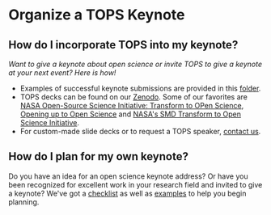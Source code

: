 # Organize a TOPS Keynote

## How do I incorporate TOPS into my keynote?
*Want to give a keynote about open science or invite TOPS to give a keynote at your next event? Here is how!*

- Examples of successful keynote submissions are provided in this [folder](/docs/Area2_Capacity_Sharing/Activity_Templates/keynote).
- TOPS decks can be found on our [Zenodo](https://zenodo.org/communities/tops/?page=1&size=20). Some of our favorites are [NASA Open-Source Science Initiative: Transform to OPen Science](https://zenodo.org/record/5621674), [Opening up to Open Science](https://zenodo.org/record/6536834) and [NASA's SMD Transform to Open Science Initiative](https://zenodo.org/record/6543148/files/PitchDeck_YOOS_PUBLIC.pdf?download=1). 
- For custom-made slide decks or to request a TOPS speaker, [contact us](https://docs.google.com/forms/d/1XcjQU9vYyXAMmJFdB6H021PFypGYWbNKvNR_em5q2UY/edit).

## How do I plan for my own keynote? 

Do you have an idea for an open science keynote address? Or have you been recognized for excellent work in your research field and invited to give a keynote? We've got a [checklist](./keynote_checklist.md) as well as [examples](/docs/Area2_Capacity_Sharing/Activity_Templates/keynote) to help you begin planning. 
